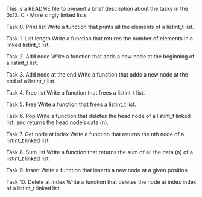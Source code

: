 This is a README file to present a brief description about the tasks in the 0x13. C - More singly linked lists

Task 0. Print list
	Write a function that prints all the elements of a listint_t list.

Task 1. List length
	Write a function that returns the number of elements in a linked listint_t list.

Task 2. Add node
	Write a function that adds a new node at the beginning of a listint_t list.

Task 3. Add node at the end
	Write a function that adds a new node at the end of a listint_t list.

Task 4. Free list
	Write a function that frees a listint_t list.

Task 5. Free
	Write a function that frees a listint_t list.

Task 6. Pop
	Write a function that deletes the head node of a listint_t linked list, and returns the head node’s data (n).

Task 7. Get node at index
	Write a function that returns the nth node of a listint_t linked list.

Task 8. Sum list
	Write a function that returns the sum of all the data (n) of a listint_t linked list.

Task 9. Insert
	Write a function that inserts a new node at a given position.

Task 10. Delete at index
	Write a function that deletes the node at index index of a listint_t linked list.
